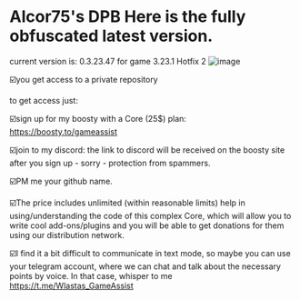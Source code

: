 # Alcor75's DPB  Here is the fully obfuscated latest version.
current version is: 0.3.23.47 for game 3.23.1 Hotfix 2
![image](https://github.com/vlaskinarita/Alcor75-DPB-the-latest-version-is-fully-obfuscated/assets/120003563/fc74d4c5-ae36-4d08-99d2-3d9d030e191c)



☑️you get access to a private repository

to get access just:

☑️sign up for my boosty with a Core (25$) plan: https://boosty.to/gameassist

☑️join to my discord: the link to discord will be received on the boosty site after you sign up - sorry - protection from spammers.

☑️PM me your github name.

☑️The price includes unlimited (within reasonable limits) help in using/understanding the code of this complex Core,
which will allow you to write cool add-ons/plugins and you will be able to get donations for them using our distribution network.

☑️I find it a bit difficult to communicate in text mode, so maybe you can use your telegram account, where we can chat and talk about the necessary points by voice. In that case, whisper to me  https://t.me/Wlastas_GameAssist


